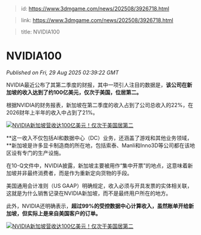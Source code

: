 > id: https://www.3dmgame.com/news/202508/3926718.html

> link: https://www.3dmgame.com/news/202508/3926718.html

> title: NVIDIA100

# NVIDIA100
_Published on Fri, 29 Aug 2025 02:39:22 GMT_

NVIDIA最近公布了其第二季度的财报，其中一项引人注目的数据是，**该公司在新加坡的收入达到了约100亿美元，仅次于美国，位居第二。**

根据NVIDIA的财务报表，新加坡在第二季度的收入占到了公司总收入的22%，在2026财年上半年的收入中占到了21%。

[![NVIDIA新加坡营收达100亿美元！仅次于美国居第二](https://img.3dmgame.com/uploads/images/xiaz/20250829/1756435131_712762.png)](https://img1.mydrivers.com/img/20250829/cc48c4df-ed0c-41f5-bdc2-55d476982207.png)

**这一收入不仅包括AI和数据中心（DC）业务，还涵盖了游戏和其他业务领域，**新加坡是许多显卡制造商的所在地，包括索泰、Manli和Inno3D等公司都在该地区设有专门的生产设施。

在10-Q文件中，NVIDIA披露，新加坡主要被用作“集中开票”的地点，这意味着新加坡并非最终消费者，而是作为重新定向货物的手段。

美国通用会计准则（US GAAP）明确规定，收入必须与开具发票的实体相关联，这就是为什么销售记录在NVIDIA新加坡，而不是最终用户所在的地方。

此外，NVIDIA还明确表示，**超过99%的受控数据中心计算收入，虽然账单开给新加坡，但实际上是来自美国客户的订单。**

[![NVIDIA新加坡营收达100亿美元！仅次于美国居第二](https://img.3dmgame.com/uploads/images/xiaz/20250829/1756435132_502188.jpg)](https://img1.mydrivers.com/img/20250829/8da1f98f2f65451e93de9335ba39b440.jpg)
